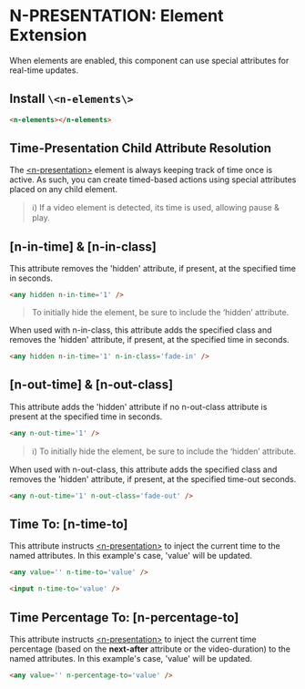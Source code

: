 # N-PRESENTATION: Element Extension

When elements are enabled, this component can use special attributes for real-time updates.

## Install `\<n-elements\>`

```html
<n-elements></n-elements>
```

## Time-Presentation Child Attribute Resolution

The [\<n-presentation\>](/components/n-presentation) element is always keeping track of time once is active. As such, you can create timed-based actions using special attributes placed on any child element.

> ℹ️) If a video element is detected, its time is used, allowing pause & play.

## [n-in-time] & [n-in-class]

This attribute removes the 'hidden' attribute, if present, at the specified time in seconds.

```html
<any hidden n-in-time='1' />
```

> To initially hide the element, be sure to include the ‘hidden’ attribute.

When used with n-in-class, this attribute adds the specified class and removes the 'hidden' attribute, if present, at the specified time in seconds.

```html
<any hidden n-in-time='1' n-in-class='fade-in' />
```

## [n-out-time] & [n-out-class]

This attribute adds the 'hidden' attribute if no n-out-class attribute is present at the specified time in seconds.

```html
<any n-out-time='1' />
```

> ℹ️) To initially hide the element, be sure to include the ‘hidden’ attribute.

When used with n-out-class, this attribute adds the specified class and removes the 'hidden' attribute, if present, at the specified time-out seconds.

```html
<any n-out-time='1' n-out-class='fade-out' />
```

## Time To: [n-time-to]

This attribute instructs [\<n-presentation\>](/components/n-presentation) to inject the current time to the named attributes. In this example's case, 'value' will be updated.

```html
<any value='' n-time-to='value' />

<input n-time-to='value' />
```

## Time Percentage To: [n-percentage-to]

This attribute instructs [\<n-presentation\>](/components/n-presentation) to inject the current time percentage (based on the **next-after** attribute or the video-duration) to the named attributes. In this example's case, 'value' will be updated.

```html
<any value='' n-percentage-to='value' />
```